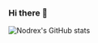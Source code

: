 ### Hi there 👋

![Nodrex's GitHub stats](https://github-readme-stats.vercel.app/api?username=Nodrex&show_icons=true&theme=radical)
